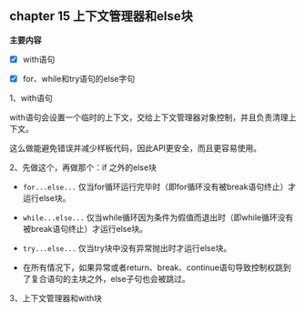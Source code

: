 ## chapter 15 上下文管理器和else块

**主要内容**

- [x] with语句

- [x] for、while和try语句的else字句

1、with语句

with语句会设置一个临时的上下文，交给上下文管理器对象控制，并且负责清理上下文。

这么做能避免错误并减少样板代码，因此API更安全，而且更容易使用。

2、先做这个，再做那个：if 之外的else块

* `for...else...` 仅当for循环运行完毕时（即for循环没有被break语句终止）才运行else块。

* `while...else...` 仅当while循环因为条件为假值而退出时（即while循环没有被break语句终止）才运行else块。

* `try...else...` 仅当try块中没有异常抛出时才运行else块。

* 在所有情况下，如果异常或者return、break、continue语句导致控制权跳到了复合语句的主块之外，else子句也会被跳过。

3、上下文管理器和with块

